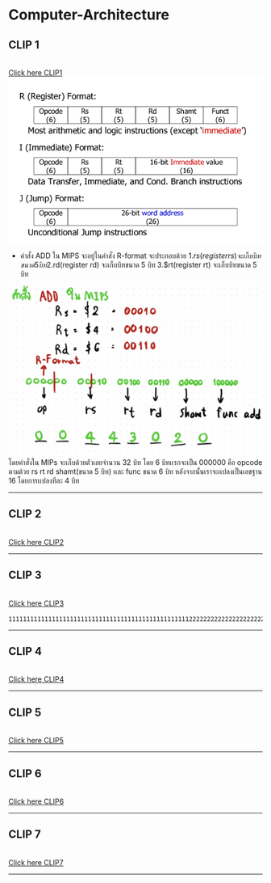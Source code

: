 # Computer-Architecture
## CLIP 1
<br>[Click here CLIP1](https://www.youtube.com/watch?v=4Xmycxsm4yo)
<br>![image](Instruction-formats-for-MIPS-architecture-1.png)
* คำสั่ง ADD ใน MIPS  จะอยู่ในคำสั่ง R-format จะประกอบด้วย 
 1.$rs(register rs) จะเก็บบิทขนาด 5 บิท
 2.$rd(register rd) จะเก็บบิทขนาด 5 บิท
 3.$rt(register rt) จะเก็บบิทขนาด 5 บิท
 
 ![image](IMG_0826.jpg)
 <br>โดยคำสั่งใน MIPs จะเก็บด้วยตัวเลยจำนวน 32 บิท โดย 6 บิทเเรกจะเป็น 000000 คือ opcode ตามด้วย rs rt rd shamt(ขนาด 5 บิท) เเละ func ขนาด 6 บิท หลังจากนั้นเราจะเเปลงเป็นเลขฐาน 16 โดยการเเปลงทีละ 4 บิท
 
 
*************************************************************************************************************************************************************************************************************************************************************************************************************************************************************************
## CLIP 2
<br>[Click here CLIP2](https://www.youtube.com/watch?v=0mXmTB-i86c&t=37s)
*************************************************************************************************************************************************************************************************************************************************************************************************************************************************************************
## CLIP 3
<br>[Click here CLIP3](https://www.youtube.com/watch?v=90x-axC5oNs&t=4s)
```
111111111111111111111111111111111111111111111111112222222222222222222222222222222222222222222222333333333333333333333333333333333333333333332222222222222222222222222222222222222222222222222222222222222222
```
*************************************************************************************************************************************************************************************************************************************************************************************************************************************************************************
## CLIP 4
<br>[Click here CLIP4](https://www.youtube.com/watch?v=WPbhgIni8XY&t=61s)
*************************************************************************************************************************************************************************************************************************************************************************************************************************************************************************
## CLIP 5
<br>[Click here CLIP5](https://www.youtube.com/watch?v=IW1H2A5DxqA&t=4s)
*************************************************************************************************************************************************************************************************************************************************************************************************************************************************************************
## CLIP 6
<br>[Click here CLIP6](https://www.youtube.com/watch?v=NIqQllKFryg&t=1s)
*************************************************************************************************************************************************************************************************************************************************************************************************************************************************************************
## CLIP 7
<br>[Click here CLIP7](https://www.youtube.com/watch?v=OmpTHug1bIA&t=2s)
*************************************************************************************************************************************************************************************************************************************************************************************************************************************************************************
